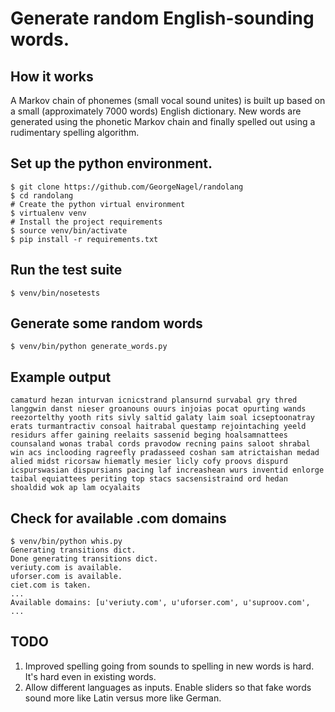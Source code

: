 # Generate random English-sounding words.

## How it works
A Markov chain of phonemes (small vocal sound unites) is built up based on a small (approximately 7000 words) English dictionary. New words are generated using the phonetic Markov chain and finally spelled out using a rudimentary spelling algorithm.

## Set up the python environment.
```
$ git clone https://github.com/GeorgeNagel/randolang
$ cd randolang
# Create the python virtual environment
$ virtualenv venv
# Install the project requirements
$ source venv/bin/activate
$ pip install -r requirements.txt
```
## Run the test suite
```
$ venv/bin/nosetests
```
## Generate some random words
```
$ venv/bin/python generate_words.py
```
## Example output
```
camaturd hezan inturvan icnicstrand plansurnd survabal gry thred langgwin danst nieser groanouns ouurs injoias pocat opurting wands reezortelthy yooth rits sivly saltid galaty laim soal icseptoonatray erats turmantractiv consoal haitrabal questamp rejointaching yeeld residurs affer gaining reelaits sassenid beging hoalsamnattees counsaland wonas trabal cords pravodow recning pains saloot shrabal win acs inclooding ragreefly pradasseed coshan sam atrictaishan medad alied midst ricorsaw hiematly mesier licly cofy proovs dispurd icspurswasian dispursians pacing laf increashean wurs inventid enlorge taibal equiattees periting top stacs sacsensistraind ord hedan shoaldid wok ap lam ocyalaits
```

## Check for available .com domains
```
$ venv/bin/python whis.py
Generating transitions dict.
Done generating transitions dict.
veriuty.com is available.
uforser.com is available.
ciet.com is taken.
...
Available domains: [u'veriuty.com', u'uforser.com', u'suproov.com',
...
```
## TODO
1. Improved spelling going from sounds to spelling in new words is hard. It's hard even in existing words.
2. Allow different languages as inputs. Enable sliders so that fake words sound more like Latin versus more like German.
